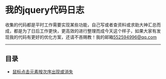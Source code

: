 <h1>我的jquery代码日志</h1>
<p>收集的代码都是平时工作需要实现某些功能，自己写或者查资料或求助大神汇总而成，都是为了日后工作更快，更高效的进行整理而成今天这个样子，如果大家有发现我的代码有更好的优化方案，还请不吝赐教！我的邮箱<a href="mailto:552594996@qq.com">552594996@qq.com</a></p>
<hr>
<h2>目录</h2>
<ul>
<li><a href='001'>鼠标点击元素按次序出现或消失</a></li>
</ul>
